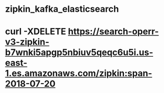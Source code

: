 # zipkin_kafka_elasticsearch

# curl -XDELETE https://search-operr-v3-zipkin-b7wnki5apgp5nbiuv5qeqc6u5i.us-east-1.es.amazonaws.com/zipkin:span-2018-07-20

